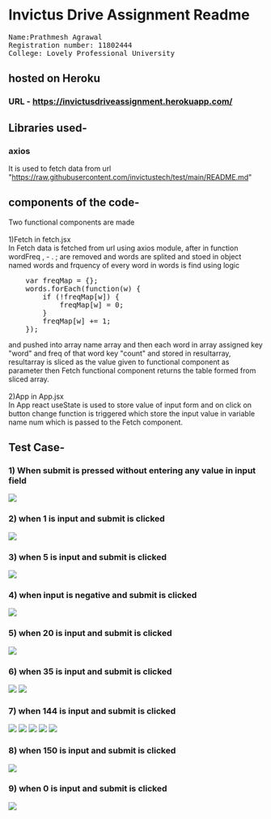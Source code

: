 # Invictus Drive Assignment Readme 

<pre>
Name:Prathmesh Agrawal
Registration number: 11802444
College: Lovely Professional University
</pre>

## hosted on Heroku
### URL - https://invictusdriveassignment.herokuapp.com/

## Libraries used-
### axios 
It is used to fetch data from url "https://raw.githubusercontent.com/invictustech/test/main/README.md"

## components of the code-
Two functional components are made</br></br>
1)Fetch in fetch.jsx</br>
In Fetch data is fetched from url using axios module, after in function wordFreq , - . ; are removed and words are splited and stoed in object named words and frquency of every word in words is find using logic 
<pre>
    var freqMap = {};
    words.forEach(function(w) {
        if (!freqMap[w]) {
            freqMap[w] = 0;
        }
        freqMap[w] += 1;
    });
</pre>
and pushed into array name array and then each word in array assigned key "word" and freq of that word key "count" and stored in resultarray, resultarray is sliced as the value given to functional component as parameter then Fetch functional component returns the table formed from sliced array.</br></br>
2)App in App.jsx</br>
In App react useState is used to store value of input form and on click on button change function is triggered which store the input value in variable name num which is passed to the Fetch component.

## Test Case-

### 1) When submit is pressed without entering any value in input field
![](testCases/test1.JPG)

### 2) when 1 is input and submit is clicked
![](testCases/test2.JPG)

### 3) when 5 is input and submit is clicked
![](testCases/test3.JPG)

### 4) when input is negative and submit is clicked
![](testCases/test9.JPG)

### 5) when 20 is input and submit is clicked
![](testCases/test4.JPG)

### 6) when 35 is input and submit is clicked
![](testCases/test5.1.JPG)
![](testCases/test5.2.JPG)

### 7) when 144 is input and submit is clicked
![](testCases/test6.1.JPG)
![](testCases/test6.2.JPG)
![](testCases/test6.3.JPG)
![](testCases/test6.4.JPG)
![](testCases/test6.5.JPG)

### 8) when 150 is input and submit is clicked
![](testCases/test7.JPG)


### 9) when 0 is input and submit is clicked
![](testCases/test8.JPG)

